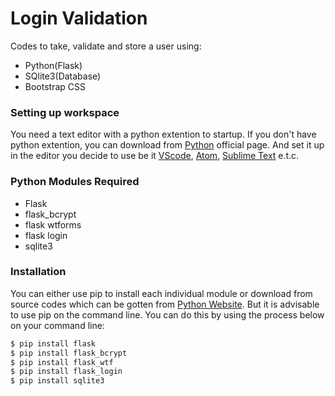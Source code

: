 # Login Validation
Codes to take, validate and store a user using:
- Python(Flask)
- SQlite3(Database)
- Bootstrap CSS

### Setting up workspace
You need a text editor with a python extention to startup. If you don't have python extention, you can download from [Python](www.python.org) official page. And set it up in the editor you decide to use be it [VScode](code.visualstudio.com), [Atom](atom.io), [Sublime Text](www.sublimetext.com) e.t.c.

### Python Modules Required
- Flask
- flask_bcrypt
- flask wtforms
- flask login
- sqlite3

### Installation
You can either use pip to install each individual module or download from source codes which can be gotten from [Python Website](www.python.org). But it is advisable to use pip on the command line.
You can do this by using the process below on your command line:
```sh
$ pip install flask
$ pip install flask_bcrypt
$ pip install flask_wtf
$ pip install flask_login
$ pip install sqlite3
```
